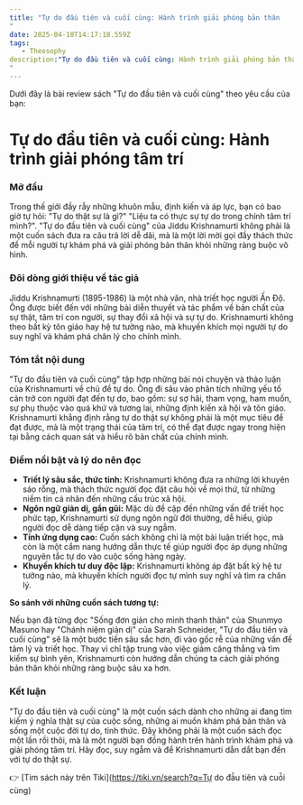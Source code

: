 ```yaml
---
title: "Tự do đầu tiên và cuối cùng: Hành trình giải phóng bản thân
"
date: 2025-04-10T14:17:18.559Z
tags:
   - Theosophy
description:"Tự do đầu tiên và cuối cùng: Hành trình giải phóng bản thân
"
---
```


Dưới đây là bài review sách "Tự do đầu tiên và cuối cùng" theo yêu cầu của bạn:

# Tự do đầu tiên và cuối cùng: Hành trình giải phóng tâm trí

### Mở đầu

Trong thế giới đầy rẫy những khuôn mẫu, định kiến và áp lực, bạn có bao giờ tự hỏi: "Tự do thật sự là gì?" "Liệu ta có thực sự tự do trong chính tâm trí mình?". "Tự do đầu tiên và cuối cùng" của Jiddu Krishnamurti không phải là một cuốn sách đưa ra câu trả lời dễ dãi, mà là một lời mời gọi đầy thách thức để mỗi người tự khám phá và giải phóng bản thân khỏi những ràng buộc vô hình.

### Đôi dòng giới thiệu về tác giả

Jiddu Krishnamurti (1895-1986) là một nhà văn, nhà triết học người Ấn Độ. Ông được biết đến với những bài diễn thuyết và tác phẩm về bản chất của sự thật, tâm trí con người, sự thay đổi xã hội và sự tự do. Krishnamurti không theo bất kỳ tôn giáo hay hệ tư tưởng nào, mà khuyến khích mọi người tự do suy nghĩ và khám phá chân lý cho chính mình.

### Tóm tắt nội dung

"Tự do đầu tiên và cuối cùng" tập hợp những bài nói chuyện và thảo luận của Krishnamurti về chủ đề tự do. Ông đi sâu vào phân tích những yếu tố cản trở con người đạt đến tự do, bao gồm: sự sợ hãi, tham vọng, ham muốn, sự phụ thuộc vào quá khứ và tương lai, những định kiến xã hội và tôn giáo. Krishnamurti khẳng định rằng tự do thật sự không phải là một mục tiêu để đạt được, mà là một trạng thái của tâm trí, có thể đạt được ngay trong hiện tại bằng cách quan sát và hiểu rõ bản chất của chính mình.

### Điểm nổi bật và lý do nên đọc

*   **Triết lý sâu sắc, thức tỉnh:** Krishnamurti không đưa ra những lời khuyên sáo rỗng, mà thách thức người đọc đặt câu hỏi về mọi thứ, từ những niềm tin cá nhân đến những cấu trúc xã hội.
*   **Ngôn ngữ giản dị, gần gũi:** Mặc dù đề cập đến những vấn đề triết học phức tạp, Krishnamurti sử dụng ngôn ngữ đời thường, dễ hiểu, giúp người đọc dễ dàng tiếp cận và suy ngẫm.
*   **Tính ứng dụng cao:** Cuốn sách không chỉ là một bài luận triết học, mà còn là một cẩm nang hướng dẫn thực tế giúp người đọc áp dụng những nguyên tắc tự do vào cuộc sống hàng ngày.
*   **Khuyến khích tư duy độc lập:** Krishnamurti không áp đặt bất kỳ hệ tư tưởng nào, mà khuyến khích người đọc tự mình suy nghĩ và tìm ra chân lý.

**So sánh với những cuốn sách tương tự:**

Nếu bạn đã từng đọc "Sống đơn giản cho mình thanh thản" của Shunmyo Masuno hay "Chánh niệm giản dị" của Sarah Schneider, "Tự do đầu tiên và cuối cùng" sẽ là một bước tiến sâu sắc hơn, đi vào gốc rễ của những vấn đề tâm lý và triết học. Thay vì chỉ tập trung vào việc giảm căng thẳng và tìm kiếm sự bình yên, Krishnamurti còn hướng dẫn chúng ta cách giải phóng bản thân khỏi những ràng buộc sâu xa hơn.

### Kết luận

"Tự do đầu tiên và cuối cùng" là một cuốn sách dành cho những ai đang tìm kiếm ý nghĩa thật sự của cuộc sống, những ai muốn khám phá bản thân và sống một cuộc đời tự do, tỉnh thức. Đây không phải là một cuốn sách đọc một lần rồi thôi, mà là một người bạn đồng hành trên hành trình khám phá và giải phóng tâm trí. Hãy đọc, suy ngẫm và để Krishnamurti dẫn dắt bạn đến với tự do thật sự.


👉 [Tìm sách này trên Tiki](https://tiki.vn/search?q=Tự do đà̂u tiên và cuó̂i cùng)